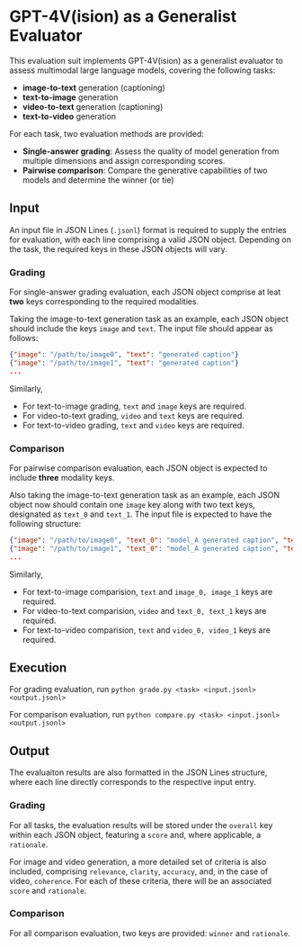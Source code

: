 # GPT-4V(ision) as a Generalist Evaluator

This evaluation suit implements GPT-4V(ision) as a generalist evaluator to assess multimodal large language models, covering the following tasks:
- **image-to-text** generation (captioning)
- **text-to-image** generation
- **video-to-text** generation (captioning)
- **text-to-video** generation

For each task, two evaluation methods are provided:
- **Single-answer grading**: Assess the quality of model generation from multiple dimensions and assign corresponding scores.
- **Pairwise comparison**: Compare the generative capabilities of two models and determine the winner (or tie)

## Input

An input file in JSON Lines (`.jsonl`) format is required to supply the entries for evaluation, with each line comprising a valid JSON object. Depending on the task, the required keys in these JSON objects will vary.

### Grading

For single-answer grading evaluation, each JSON object comprise at leat **two** keys corresponding to the required modalities.

Taking the image-to-text generation task as an example, each JSON object should include the keys `image` and `text`. The input file should appear as follows:

```JSON
{"image": "/path/to/image0", "text": "generated caption"}
{"image": "/path/to/image1", "text": "generated caption"}
...
```

Similarly,
- For text-to-image grading, `text` and `image` keys are required.
- For video-to-text grading, `video` and `text` keys are required.
- For text-to-video grading, `text` and `video` keys are required.

### Comparison

For pairwise comparison evaluation, each JSON object is expected to include **three** modality keys.

Also taking the image-to-text generation task as an example, each JSON object now should contain one `image` key along with two text keys, designated as `text_0` and `text_1`. The input file is expected to have the following structure:

```JSON
{"image": "/path/to/image0", "text_0": "model_A generated caption", "text_1": "model_B generated caption"}
{"image": "/path/to/image1", "text_0": "model_A generated caption", "text_1": "model_B generated caption"}
...
```

Similarly,
- For text-to-image comparision, `text` and `image_0, image_1` keys are required.
- For video-to-text comparision, `video` and `text_0, text_1` keys are required.
- For text-to-video comparision, `text` and `video_0, video_1` keys are required.

## Execution

For grading evaluation, run `python grade.py <task> <input.jsonl> <output.jsonl>`

For comparison evaluation, run `python compare.py <task> <input.jsonl> <output.jsonl>`

## Output

The evaluaiton results are also formatted in the JSON Lines structure, where each line directly corresponds to the respective input entry.

### Grading

For all tasks, the evaluation results will be stored under the `overall` key within each JSON object, featuring a `score` and, where applicable, a `rationale`.

For image and video generation, a more detailed set of criteria is also included, comprising `relevance`, `clarity`, `accuracy`, and, in the case of video, `coherence`. For each of these criteria, there will be an associated `score` and `rationale`.

### Comparison

For all comparison evaluation, two keys are provided: `winner` and `rationale`.
